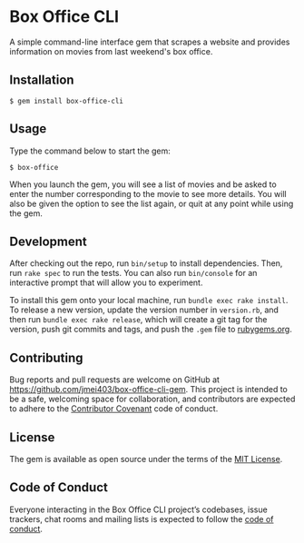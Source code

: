 # Box Office CLI

A simple command-line interface gem that scrapes a website and provides information on movies from last weekend's box office.

## Installation

    $ gem install box-office-cli

## Usage

Type the command below to start the gem:

    $ box-office

When you launch the gem, you will see a list of movies and be asked to enter the number corresponding to the movie to see more details. You will also be given the option to see the list again, or quit at any point while using the gem.

## Development

After checking out the repo, run `bin/setup` to install dependencies. Then, run `rake spec` to run the tests. You can also run `bin/console` for an interactive prompt that will allow you to experiment.

To install this gem onto your local machine, run `bundle exec rake install`. To release a new version, update the version number in `version.rb`, and then run `bundle exec rake release`, which will create a git tag for the version, push git commits and tags, and push the `.gem` file to [rubygems.org](https://rubygems.org).

## Contributing

Bug reports and pull requests are welcome on GitHub at https://github.com/jmei403/box-office-cli-gem. This project is intended to be a safe, welcoming space for collaboration, and contributors are expected to adhere to the [Contributor Covenant](http://contributor-covenant.org) code of conduct.

## License

The gem is available as open source under the terms of the [MIT License](https://opensource.org/licenses/MIT).

## Code of Conduct

Everyone interacting in the Box Office CLI project’s codebases, issue trackers, chat rooms and mailing lists is expected to follow the [code of conduct](https://github.com/'jmei403'/box-office-cli-gem/blob/master/CODE_OF_CONDUCT.md).
